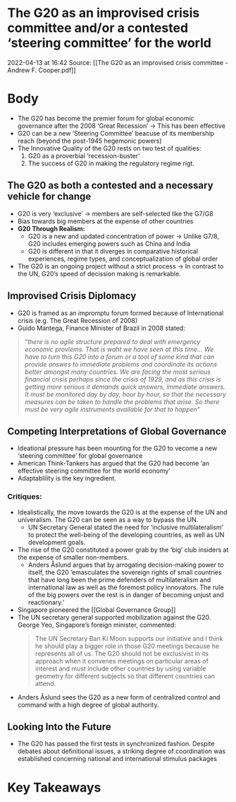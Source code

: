 # The G20 as an improvised crisis committee and/or a contested ‘steering committee’ for the world
2022-04-13 at 16:42
Source: [[The G20 as an improvised crisis committee - Andrew F. Cooper.pdf]]

# Body
- The G20 has become the premier forum for global economic governance after the 2008 ‘Great Recession’ → This has been effective
- G20 can be a new ‘Steering Committee’ beacuse of its membership reach (beyond the post-1945 hegemonic powers)
- The Innovative Quality of the G20 rests on two test of qualities:
	1. G20 as a proverbial ‘recession-buster’
	2. The success of G20 in making the regulatory regime rigt.

## The G20 as both a contested and a necessary vehicle for change
- G20 is very ‘exclusive’ → members are self-selected like the G7/G8
- Bias towards big members at the expense of other countries
- **G20 Through Realism:**
	- G20 is a new and updated concentration of power → Unlike G7/8, G20 includes emerging powers such as China and India
	- G20 is different in that it diverges in comparative historical experiences, regime types, and conceptualization of global order
- The G20 is an ongoing project without a strict process → In contrast to the UN, G20’s speed of decission making is remarkable.

## Improvised Crisis Diplomacy
- G20 is framed as an impromptu forum formed because of International crisis (e.g. The Great Recession of 2008)
- Guido Mantega, Finance Minister of Brazil in 2008 stated:
 > “*there is no agile structure prepared to deal with emergency economic provlems. That is waht we have seen at this time… We have to turn this G20 into a forum or a tool of some kind that can provide answes to immediate problems and coordinate its actions better amongst many countries. We are facing the most serious financial crisis perhaps since the crisis of 1929, and as this crisis is getting more serious it demands quick answers, immediate answers. It must be monitored day by day, hour by hour, so that the necessary measures can be taken to handle the problems that arise. So there must be very agile instruments available for that to happen*“
 
## Competing Interpretations of Global Governance
- Ideational pressure has been mounting for the G20 to vecome a new ‘steering committee’ for global governance
- American Think-Tankers has argued that the G20 had become ‘an effective steering committee for the world economy’
- Adaptablility is the key ingredient.
### Critiques:
- Idealistically, the move towards the G20 is at the expense of the UN and univeralism. The G20 can be seen as a way to bypass the UN.
	- UN Secretary General stated the need for ‘inclusive multilateralism’ to protect the well-being of the developing countries, as well as UN development goals.
- The rise of the G20 constituted a power grab by the ‘big’ club insiders at the expense of smaller non-members.
	- Anders Åslund argues that by arrogating decision-making power to itself, the G20 ‘emasculates the sovereign rights of small countries that have long been the prime defenders of multilateralism and international law as well as the foremost policy innovators. The rule of the big powers over the rest is in danger of becoming unjust and reactionary.’
- Singapore pioneered the [[Global Governance Group]]
- The UN secretary general supported mobilization against the G20. George Yeo, Singapore’s foreign minister, commented:
	> The UN Secretary Ban Ki Moon supports our initiative and I think he should play a bigger role in those G20 meetings because he represents all of us. The G20 should not be exclusivist in its approach when it convenes meetings on particular areas of interest and must include other countries by using variable geometry for different subjects so that different countries can attend. 
- Anders Åslund sees the G20 as a new form of centralized control and command with a high degree of global authority.

## Looking Into the Future
- The G20 has passed the first tests in synchronized fashion. Despite debates about definitional issues, a striking degree of coordination was established concerning national and international stimulus packages

# Key Takeaways
